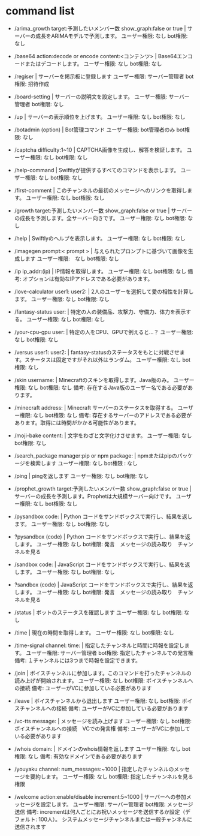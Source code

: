 # command list

- /arima_growth target:予測したいメンバー数 show_graph:false or true | サーバーの成長をARIMAモデルで予測します。
    ユーザー権限: なし
    bot権限: なし
- /base64 action:decode or encode content:<コンテンツ> |  Base64エンコードまたはデコードします。
    ユーザー権限: なし
    bot権限: なし

- /regiser | サーバーを掲示板に登録します
    ユーザー権限: サーバー管理者
    bot権限: 招待作成

- /board-setting | サーバーの説明文を設定します。
    ユーザー権限: サーバー管理者
    bot権限: なし

- /up | サーバーの表示順位を上げます。
    ユーザー権限: なし
    bot権限: なし

- /botadmin (option) | Bot管理コマンド
    ユーザー権限: bot管理者のみ
    bot権限: なし

- /captcha difficulty:1~10 | CAPTCHA画像を生成し、解答を検証します。
    ユーザー権限: なし
    bot権限: なし

- /help-command | Swiftlyが提供するすべてのコマンドを表示します。
    ユーザー権限: なし
    bot権限: なし

- /first-comment | このチャンネルの最初のメッセージへのリンクを取得します。
    ユーザー権限: なし
    bot権限: なし

- /growth target:予測したいメンバー数 show_graph:false or true | サーバーの成長を予測します。全サーバー向きです。
    ユーザー権限: なし
    bot権限: なし

- /help | Swiftlyのヘルプを表示します。
    ユーザー権限: なし
    bot権限: なし

- /imagegen prompt:< prompt > | 与えられたプロンプトに基づいて画像を生成します
    ユーザー権限:　なし
    bot権限: なし

- /ip ip_addr:(ip) | IP情報を取得します。
    ユーザー権限: なし
    bot権限: なし
    備考: オプションは有効なIPアドレスである必要があります。

- /love-calculator user1: user2: | 2人のユーザーを選択して愛の相性を計算します。
    ユーザー権限: なし
    bot権限: なし

- /fantasy-status user: | 特定の人の装備品、攻撃力、守備力、体力を表示する。
    ユーザー権限: なし
    bot権限: なし

- /your-cpu-gpu user: | 特定の人をCPU、GPUで例えると...？
    ユーザー権限: なし
    bot権限: なし

- /versus user1: user2: | fantasy-statusのステータスをもとに対戦させます。ステータスは固定ですがそれ以外はランダム。
    ユーザー権限: なし
    bot権限: なし

- /skin username: | Minecraftのスキンを取得します。Java版のみ。
    ユーザー権限: なし
    bot権限: なし
    備考: 存在するJava版のユーザー名である必要があります。

- /minecraft address: | Minecraft サーバーのステータスを取得する。
    ユーザー権限: なし
    bot権限: なし
    備考: 存在するサーバーのアドレスである必要があります。取得には時間がかかる可能性があります。

- /moji-bake content: | 文字をわざと文字化けさせます。
    ユーザー権限: なし
    bot権限: なし

- /search_package manager:pip or npm package: | npmまたはpipのパッケージを検索します
    ユーザー権限: なし
    bot権限 : なし

- /ping | pingを返します
    ユーザー権限: なし
    bot権限: なし

- /prophet_growth target:予測したいメンバー数 show_graph:false or true | サーバーの成長を予測します。Prophetは大規模サーバー向けです。
    ユーザー権限: なし
    bot権限: なし

- /pysandbox code: | Python コードをサンドボックスで実行し、結果を返します。
    ユーザー権限: なし
    bot権限: なし

- ?pysandbox (code) | Python コードをサンドボックスで実行し、結果を返します。
    ユーザー権限: なし
    bot権限: 発言　メッセージの読み取り　チャンネルを見る

- /sandbox code: | JavaScript コードをサンドボックスで実行し、結果を返します。
    ユーザー権限: なし
    bot権限: なし

- ?sandbox (code) | JavaScript コードをサンドボックスで実行し、結果を返します。
    ユーザー権限: なし
    bot権限: 発言　メッセージの読み取り　チャンネルを見る

- /status | ボットのステータスを確認します
    ユーザー権限: なし
    bot権限: なし

- /time | 現在の時間を取得します。
    ユーザー権限: なし
    bot権限: なし

- /time-signal channel: time: | 指定したチャンネルと時間に時報を設定します。
    ユーザー権限: サーバー管理者
    bot権限: 指定したチャンネルでの発言権
    備考: １チャンネルには3つまで時報を設定できます。

- /join | ボイスチャンネルに参加します。このコマンドを打ったチャンネルの読み上げが開始されます。
    ユーザー権限: なし
    bot権限: ボイスチャンネルへの接続
    備考: ユーザーがVCに参加している必要があります

- /leave | ボイスチャンネルから退出します
    ユーザー権限: なし
    bot権限: ボイスチャンネルへの接続
    備考: ユーザーがVCに参加している必要があります

- /vc-tts message: | メッセージを読み上げます
    ユーザー権限: なし
    bot権限: ボイスチャンネルへの接続　VCでの発言権
    備考: ユーザーがVCに参加している必要があります

- /whois domain: | ドメインのwhois情報を返します
    ユーザー権限: なし
    bot権限: なし
    備考: 有効なドメインである必要があります

- /youyaku channel: num_messages:~1000 | 指定したチャンネルのメッセージを要約します。
    ユーザー権限: なし
    bot権限: 指定したチャンネルを見る権限

- /welcome action:enable/disable increment:5~1000 | サーバーへの参加メッセージを設定します。
    ユーザー権限: サーバー管理者
    bot権限: メッセージ送信
    備考: incrementは何人ごとにお祝いメッセージを送信するか設定（デフォルト: 100人）。
         システムメッセージチャンネルまたは一般チャンネルに送信されます